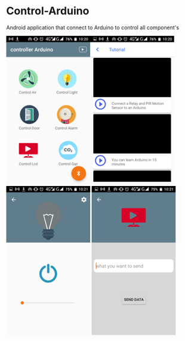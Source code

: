 # Control-Arduino
Android application that connect to Arduino to control all component's

<img src="https://github.com/alitarfa/Control-Arduino/blob/master/Screenshot_20180828-102039.png" height=400 /><img src="https://github.com/alitarfa/Control-Arduino/blob/master/Screenshot_20180828-102049.png" height=400 /><img src="https://github.com/alitarfa/Control-Arduino/blob/master/Screenshot_20180828-102104.png" height=400 />
<img src="https://github.com/alitarfa/Control-Arduino/blob/master/Screenshot_20180828-102122.png" height=400 />
